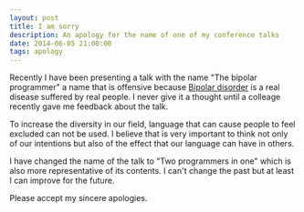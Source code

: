 ```yaml
---
layout: post
title: I am sorry
description: An apology for the name of one of my conference talks
date: 2014-06-05 21:00:00
tags: apology
---
```


Recently I have been presenting a talk with the name "The bipolar programmer"
a name that is offensive because [Bipolar disorder][1] is a real disease
suffered by real people. I never give it a thought until a colleage recently
gave me feedback about the talk.

To increase the diversity in our field, language that can cause people to feel
excluded can not be used. I believe that is very important to think not only
of our intentions but also of the effect that our language can have in others.

I have changed the name of the talk to "Two programmers in one" which is also
more representative of its contents. I can't change the past but at least I
can improve for the future.

Please accept my sincere apologies.

[1]: http://en.wikipedia.org/wiki/Bipolar_disorder
